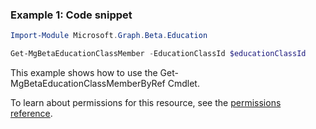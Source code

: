 ### Example 1: Code snippet

```powershell
Import-Module Microsoft.Graph.Beta.Education

Get-MgBetaEducationClassMember -EducationClassId $educationClassId
```
This example shows how to use the Get-MgBetaEducationClassMemberByRef Cmdlet.

To learn about permissions for this resource, see the [permissions reference](/graph/permissions-reference).

